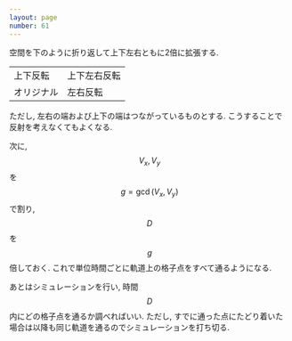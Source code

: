 ```yaml
---
layout: page
number: 61
---
```

空間を下のように折り返して上下左右ともに2倍に拡張する.

<table class="table table-bordered">
  <tr>
    <td class="text-center col-md-1">上下反転</td>
    <td class="text-center col-md-1">上下左右反転</td>
  </tr>
  <tr>
    <td class="text-center">オリジナル</td>
    <td class="text-center">左右反転</td>
  </tr>
</table>

ただし, 左右の端および上下の端はつながっているものとする. こうすることで反射を考えなくてもよくなる.

次に, $$ V_x,V_y $$ を $$ g = \gcd(V_x, V_y) $$ で割り, $$ D $$ を $$ g $$ 倍しておく. これで単位時間ごとに軌道上の格子点をすべて通るようになる.

あとはシミュレーションを行い, 時間 $$ D $$ 内にどの格子点を通るか調べればいい. ただし, すでに通った点にたどり着いた場合は以降も同じ軌道を通るのでシミュレーションを打ち切る.
